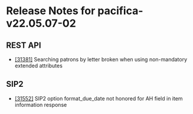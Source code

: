 
# Release Notes for pacifica-v22.05.07-02

## REST API

- [[31381]](http://bugs.koha-community.org/bugzilla3/show_bug.cgi?id=31381) Searching patrons by letter broken when using non-mandatory extended attributes

## SIP2

- [[31552]](http://bugs.koha-community.org/bugzilla3/show_bug.cgi?id=31552) SIP2 option format_due_date not honored for AH field in item information response


